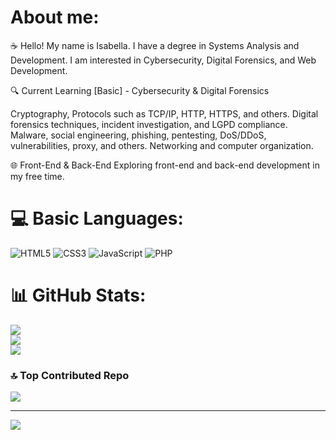 # About me:

☕ Hello! My name is Isabella. I have a degree in Systems Analysis and Development. I am interested in Cybersecurity, Digital Forensics, and Web Development.

🔍 Current Learning [Basic] - Cybersecurity & Digital Forensics

Cryptography, Protocols such as TCP/IP, HTTP, HTTPS, and others. 
Digital forensics techniques, incident investigation, and LGPD compliance.
Malware, social engineering, phishing, pentesting, DoS/DDoS, vulnerabilities, proxy, and others.
Networking and computer organization.

🌐 Front-End & Back-End
Exploring front-end and back-end development in my free time.


# 💻 Basic Languages:
![HTML5](https://img.shields.io/badge/html5-%23E34F26.svg?style=for-the-badge&logo=html5&logoColor=white) ![CSS3](https://img.shields.io/badge/css3-%231572B6.svg?style=for-the-badge&logo=css3&logoColor=white) ![JavaScript](https://img.shields.io/badge/javascript-%23F7DF1E.svg?style=for-the-badge&logo=javascript&logoColor=black) ![PHP](https://img.shields.io/badge/php-%23777BB4.svg?style=for-the-badge&logo=php&logoColor=white)

# 📊 GitHub Stats:
![](https://github-readme-stats.vercel.app/api?username=skpenw&theme=dark&hide_border=false&include_all_commits=false&count_private=false)<br/>
![](https://github-readme-streak-stats.herokuapp.com/?user=skpenw&theme=dark&hide_border=false)<br/>
![](https://github-readme-stats.vercel.app/api/top-langs/?username=skpenw&theme=dark&hide_border=false&include_all_commits=false&count_private=false&layout=compact)


### 🔝 Top Contributed Repo
![](https://github-contributor-stats.vercel.app/api?username=skpenw&limit=5&theme=dark&combine_all_yearly_contributions=true)

---
[![](https://visitcount.itsvg.in/api?id=skpenw&icon=2&color=2)](https://visitcount.itsvg.in)
